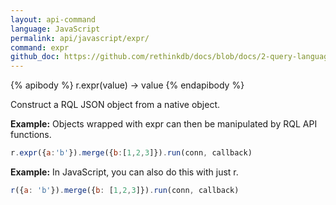 ```yaml
---
layout: api-command 
language: JavaScript
permalink: api/javascript/expr/
command: expr
github_doc: https://github.com/rethinkdb/docs/blob/docs/2-query-language/api/javascript/control-structures/expr.md
---
```


{% apibody %}
r.expr(value) → value
{% endapibody %}

Construct a RQL JSON object from a native object.

__Example:__ Objects wrapped with expr can then be manipulated by RQL API functions.

```js
r.expr({a:'b'}).merge({b:[1,2,3]}).run(conn, callback)
```


__Example:__ In JavaScript, you can also do this with just r.

```js
r({a: 'b'}).merge({b: [1,2,3]}).run(conn, callback)
```

